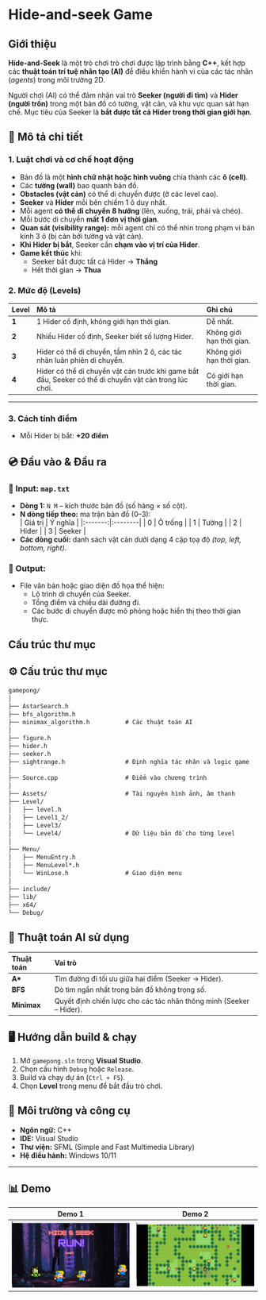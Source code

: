 # Hide-and-seek Game

## Giới thiệu

**Hide-and-Seek** là một trò chơi trò chơi được lập trình bằng **C++**, kết hợp các **thuật toán trí tuệ nhân tạo (AI)** để điều khiển hành vi của các tác nhân (*agents*) trong môi trường 2D.

Người chơi (AI) có thể đảm nhận vai trò **Seeker (người đi tìm)** và **Hider (người trốn)** trong một bản đồ có tường, vật cản, và khu vực quan sát hạn chế. Mục tiêu của Seeker là **bắt được tất cả Hider trong thời gian giới hạn**.

## 🧩 Mô tả chi tiết

### 1. Luật chơi và cơ chế hoạt động

- Bản đồ là một **hình chữ nhật hoặc hình vuông** chia thành các **ô (cell)**.  
- Các **tường (wall)** bao quanh bản đồ.  
- **Obstacles (vật cản)** có thể di chuyển được (ở các level cao).  
- **Seeker** và **Hider** mỗi bên chiếm 1 ô duy nhất.  
- Mỗi agent **có thể di chuyển 8 hướng** (lên, xuống, trái, phải và chéo).  
- Mỗi bước di chuyển **mất 1 đơn vị thời gian**.  
- **Quan sát (visibility range):** mỗi agent chỉ có thể nhìn trong phạm vi bán kính 3 ô (bị cản bởi tường và vật cản).  
- **Khi Hider bị bắt**, Seeker cần **chạm vào vị trí của Hider**.  
- **Game kết thúc** khi:
  - Seeker bắt được tất cả Hider → **Thắng**
  - Hết thời gian → **Thua**
### 2. Mức độ (Levels)

| Level | Mô tả | Ghi chú |
|:------|:------|:--------|
| **1** | 1 Hider cố định, không giới hạn thời gian. | Dễ nhất. |
| **2** | Nhiều Hider cố định, Seeker biết số lượng Hider. | Không giới hạn thời gian. |
| **3** | Hider có thể di chuyển, tầm nhìn 2 ô, các tác nhân luân phiên di chuyển. | Không giới hạn thời gian. |
| **4** | Hider có thể di chuyển vật cản trước khi game bắt đầu, Seeker có thể di chuyển vật cản trong lúc chơi. | Có giới hạn thời gian. |

---

### 3. Cách tính điểm

- Mỗi Hider bị bắt: **+20 điểm**

## 💿 Đầu vào & Đầu ra

### 🔹 Input: `map.txt`
- **Dòng 1:** `N M` – kích thước bản đồ (số hàng × số cột).  
- **N dòng tiếp theo:** ma trận bản đồ (0–3):  
  | Giá trị | Ý nghĩa |
  |:-------:|:--------|
  | 0 | Ô trống |
  | 1 | Tường |
  | 2 | Hider |
  | 3 | Seeker |
- **Các dòng cuối:** danh sách vật cản dưới dạng 4 cặp tọạ độ *(top, left, bottom, right)*.

### 🔹 Output:
- File văn bản hoặc giao diện đồ họa thể hiện:
  - Lộ trình di chuyển của Seeker.  
  - Tổng điểm và chiều dài đường đi.  
  - Các bước di chuyển được mô phỏng hoặc hiển thị theo thời gian thực.


## Cấu trúc thư mục

## ⚙️ Cấu trúc thư mục

```
gamepong/
│
├── AstarSearch.h
├── bfs_algorithm.h
├── minimax_algorithm.h          # Các thuật toán AI
│
├── figure.h
├── hider.h
├── seeker.h
├── sightrange.h                 # Định nghĩa tác nhân và logic game
│
├── Source.cpp                   # Điểm vào chương trình
│
├── Assets/                      # Tài nguyên hình ảnh, âm thanh
├── Level/
│   ├── level.h
│   ├── Level1_2/
│   ├── Level3/
│   └── Level4/                  # Dữ liệu bản đồ cho từng level
│
├── Menu/
│   ├── MenuEntry.h
│   ├── MenuLevel*.h
│   └── WinLose.h                # Giao diện menu
│
├── include/
├── lib/
├── x64/
└── Debug/
```

## 🧮 Thuật toán AI sử dụng

| Thuật toán | Vai trò |
|:------------|:--------|
| **A\*** | Tìm đường đi tối ưu giữa hai điểm (Seeker → Hider). |
| **BFS** | Dò tìm ngắn nhất trong bản đồ không trọng số. |
| **Minimax** | Quyết định chiến lược cho các tác nhân thông minh (Seeker – Hider). |


## 🖥️ Hướng dẫn build & chạy

1. Mở `gamepong.sln` trong **Visual Studio**.  
2. Chọn cấu hình `Debug` hoặc `Release`.  
3. Build và chạy dự án (`Ctrl + F5`).  
4. Chọn **Level** trong menu để bắt đầu trò chơi.  

## 🧱 Môi trường và công cụ

- **Ngôn ngữ:** C++  
- **IDE:** Visual Studio  
- **Thư viện:** SFML (Simple and Fast Multimedia Library)  
- **Hệ điều hành:** Windows 10/11  

---

## 📊 Demo

| Demo 1 | Demo 2 |
|:-------:|:-------:|
| ![demo1](demo1.png) | ![demo2](demo2.png) |

